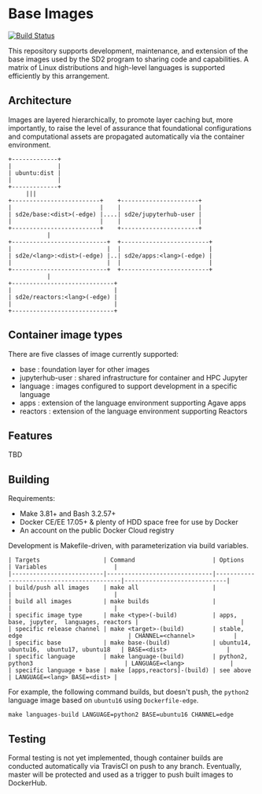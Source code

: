 # Base Images

[![Build Status](https://travis-ci.org/SD2E/base-images.svg?branch=master)](https://travis-ci.org/SD2E/base-images)

This repository supports development, maintenance, and extension of the base 
images used by the SD2 program to sharing code and capabilities. A matrix of
Linux distributions and high-level languages is supported efficiently by
this arrangement. 

## Architecture

Images are layered hierarchically, to promote layer caching but, more
importantly, to raise the level of assurance that foundational configurations
and computational assets are propagated automatically via the container 
environment.

```
+-------------+
|             |
| ubuntu:dist |
|             |
+-------------+
     |||
+-------------------------+    +----------------------+
|                         |    |                      |
| sd2e/base:<dist>(-edge) |....| sd2e/jupyterhub-user |
|                         |    |                      |
+-------------------------+    +----------------------+
           |
+---------------------------+  +-------------------------+
|                           |  |                         |
| sd2e/<lang>:<dist>(-edge) |..| sd2e/apps:<lang>(-edge) |
|                           |  |                         |
+---------------------------+  +-------------------------+
           |
+-----------------------------+
|                             |
| sd2e/reactors:<lang>(-edge) |
|                             |
+-----------------------------+
```

## Container image types

There are five classes of image currently supported:

* base : foundation layer for other images
* jupyterhub-user : shared infrastructure for container and HPC Jupyter
* language : images configured to support development in a specific language
* apps : extension of the language environment supporting Agave apps
* reactors : extension of the language environment supporting Reactors

## Features

TBD

## Building

Requirements:
* Make 3.81+ and Bash 3.2.57+
* Docker CE/EE 17.05+ & plenty of HDD space free for use by Docker
* An account on the public Docker Cloud registry

Development is Makefile-driven, with parameterization via build variables.

```
| Targets                  | Command                      | Options                                   | Variables                   |
|--------------------------|------------------------------|-------------------------------------------|-----------------------------|
| build/push all images    | make all                     |                                           |                             |
| build all images         | make builds                  |                                           |                             |
| specific image type      | make <type>(-build)          | apps, base, jupyter,  languages, reactors |                             |
| specific release channel | make <target>-(build)        | stable, edge                              | CHANNEL=<channel>           |
| specific base            | make base-(build)            | ubuntu14, ubuntu16,  ubuntu17, ubuntu18   | BASE=<dist>                 |
| specific language        | make language-(build)        | python2, python3                          | LANGUAGE=<lang>             |
| specific language + base | make [apps,reactors]-(build) | see above                                 | LANGUAGE=<lang> BASE=<dist> |
```

For example, the following command builds, but doesn't push, the `python2`
language image based on `ubuntu16` using `Dockerfile-edge`.

```shell
make languages-build LANGUAGE=python2 BASE=ubuntu16 CHANNEL=edge
```

## Testing

Formal testing is not yet implemented, though container builds are conducted 
automatically via TravisCI on push to any branch. Eventually, master will
be protected and used as a trigger to push built images to DockerHub.
